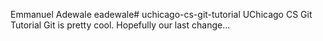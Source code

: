 Emmanuel Adewale eadewale# uchicago-cs-git-tutorial
UChicago CS Git Tutorial
Git is pretty cool.
Hopefully our last change...